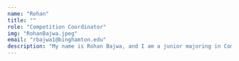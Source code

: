 ```yaml
---
name: "Rohan"
title: ""
role: "Competition Coordinator"
img: "RohanBajwa.jpeg"
email: "rbajwa1@binghamton.edu"
description: "My name is Rohan Bajwa, and I am a junior majoring in Computer Engineering! My favorite part of WCRL is simply the pure fun of making a battle bot. There are endless possibilities and it's exciting!"
---
```

